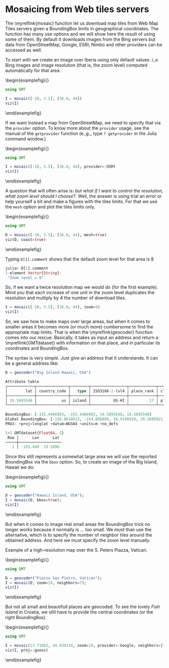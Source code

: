# Mosaicing from Web tiles servers

The \myreflink{mosaic} function let us download map tiles from Web Map Tiles servers given a BoundingBox limits
in geographical coordinates. The function has many use options and we will show here the result of using
some of them. By default it downloads images from the Bing servers but data from OpenStreetMap, Google, ESRI, 
Nimbo and other providers can be accessed as well.

To start with we create an image over Iberia using only default values. _i.,e._ Bing images and image resolution
(that is, the zoom level) computed automatically for that area.

\begin{examplefig}{}
```julia
using GMT

I = mosaic([-10, 3.5], [36.0, 44])
viz(I)
```
\end{examplefig}

If we want instead a map from OpenStreetMap, we need to specify that via the `provider` option. To know more
about the `provider` usage, see the manual of the ``getprovider`` function (e.,g._ type ``? getprovider``
in the Julia command window.)

\begin{examplefig}{}
```julia
using GMT

I = mosaic([-10, 3.5], [36.0, 44], provider=:OSM)
viz(I)
```
\end{examplefig}

A question that will often arise is: _but what if I want to control the resolution, what zoom level should I choose?_.
Well, the answer is using trial an error or help yourself a bit and make a figures with the tiles limits. For that we
use the `mesh` option and plot the tiles limits only.

\begin{examplefig}{}
```julia
using GMT

D = mosaic([-10, 3.5], [36.0, 44], mesh=true)
viz(D, coast=true)
```
\end{examplefig}

Typing `D[1].comment` shows that the default zoom level for that area is 8

```julia
julia> D[1].comment
1-element Vector{String}:
 "Zoom level = 8"`
```

So, if we want a twice resolution map we would do (for the first example). Mind you that each increase of one unit
in the zoom level duplicates the resolution and multiply by 4 the number of download tiles.

```julia
I = mosaic([-10, 3.5], [36.0, 44], zoom=9)
viz(I)
```

So, we saw how to make maps over large areas, but when it comes to smaller areas it becomes more (or much more)
cumbersome to find the appropriate map limits. That is when the \myreflink{geocoder} function comes into our rescue.
Basically, it takes as input an address and return a \myreflink{GMTdataset} with information on that place, and in
particular its coordinates and BoundingBox.

The syntax is very simple. Just give an address that it understands. It can be a general address like:

```julia
D = geocoder("Big Island Hawaii, USA")

Attribute table
┌────────────┬──────────────┬────────┬────────────────┬────────────┬───────┬────────────────────┬──────────────┬────────┬──────────┬───────
│        lat │ country_code │   type │ ISO3166-2-lvl4 │ place_rank │ class │         importance │          lon │  state │ osm_type │ addr ⋯
├────────────┼──────────────┼────────┼────────────────┼────────────┼───────┼────────────────────┼──────────────┼────────┼──────────┼───────
│ 19.5895548 │           us │ island │          US-HI │         17 │ place │ 0.5331294636028157 │ -155.4486983 │ Hawaii │ relation │      ⋯
└────────────┴──────────────┴────────┴────────────────┴────────────┴───────┴────────────────────┴──────────────┴────────┴──────────┴───────
                                                                                                                          8 columns omitted
BoundingBox: [-155.4486983, -155.4486983, 19.5895548, 19.5895548]
Global BoundingBox: [-156.0618813, -154.806698, 18.9106939, 20.2685021]
PROJ: +proj=longlat +datum=WGS84 +units=m +no_defs

1×2 GMTdataset{Float64, 2}
 Row │      Lon      Lat
─────┼───────────────────
   1 │ -155.449  19.5896
```

Since this still represents a somewhat large area we will use the reported BoundingBox via the `bbox` option. So, to create
an image of the Big Island, Hawaii we do:

\begin{examplefig}{}
```julia
using GMT

D = geocoder("Hawaii Island, USA");
I = mosaic(D, bbox=true);
viz(I)
```
\end{examplefig}

But when it comes to image real small areas the BoundingBox trick no longer works because it normally is ... too small.
We must than use the alternative, which is to specify the number of neighbor tiles around the obtained address. And here
we must specify the zoom level manually.

Example of a high-resolution map over the S. Peters Piazza, Vatican.

\begin{examplefig}{}
```julia
using GMT

D = geocoder("Piazza San Pietro, Vatican");
I = mosaic(D, zoom=19, neighbors=7);
viz(I)
```
\end{examplefig}

But not all small and beautifull places are geocoded. To see the lovely _Fish Island_ in Croatia, we still have to provide
the central coordinates (or the right BoundingBox).

\begin{examplefig}{}
```julia
using GMT

I = mosaic(13.71862, 44.939234, zoom=18, provider=:Google, neighbors=[7,5]);
viz(I, proj=:guess)
```
\end{examplefig}
